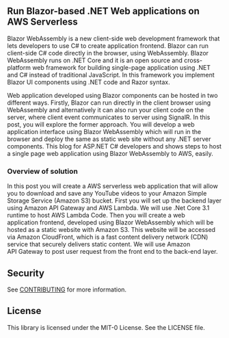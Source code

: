 ## Run Blazor-based .NET Web applications on AWS Serverless

Blazor WebAssembly is a new client-side web development framework that lets developers to use C# to create application frontend. Blazor can run client-side C# code directly in the browser, using WebAssembly. Blazor WebAssembly runs on .NET Core and it is an open source and cross-platform web framework for building single-page application using .NET and C# instead of traditional JavaScript. In this framework you implement Blazor UI components using .NET code and Razor syntax.

Web application developed using Blazor components can be hosted in two different ways. Firstly, Blazor can run directly in the client browser using WebAssembly and alternatively it can also run your client code on the server, where client event communicates to server using SignalR. In this post, you will explore the former approach. You will develop a web application interface using Blazor WebAssembly which will run in the browser and deploy the same as static web site without any .NET server components. This blog for ASP.NET C# developers and shows
steps to host a single page web application using Blazor WebAssembly to AWS, easily.

### Overview of solution

In this post you will create a AWS serverless web application that will allow you to download and save any YouTube videos to your Amazon Simple Storage Service (Amazon S3) bucket. First you will set up the backend layer using Amazon API Gateway and AWS Lambda. We will use .Net Core 3.1 runtime to host AWS Lambda Code. Then you will create a web application frontend, developed using Blazor WebAssembly which will be hosted as a static website with Amazon S3. This website will be accessed via Amazon CloudFront, which is a fast content delivery network (CDN) service that securely delivers static content. We will use Amazon API Gateway to post user request from the front end to the back-end layer.

## Security

See [CONTRIBUTING](CONTRIBUTING.md#security-issue-notifications) for more information.

## License

This library is licensed under the MIT-0 License. See the LICENSE file.

